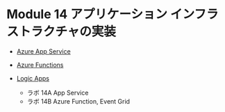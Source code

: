 # Module 14 アプリケーション インフラストラクチャの実装


- [Azure App Service](mod14-01-appservice.md)
- [Azure Functions](mod14-02-functions.md)
- [Logic Apps](mod14-03-logicapps.md)

  - ラボ 14A App Service
  - ラボ 14B Azure Function, Event Grid
